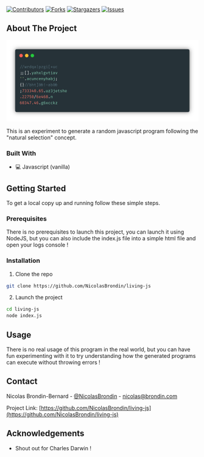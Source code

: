 <!-- PROJECT SHIELDS -->
<!--
*** This template uses markdown "reference style" links for readability.
*** Reference links are enclosed in brackets [ ] instead of parentheses ( ).
*** See the bottom of this document for the declaration of the reference variables
*** for contributors-url, forks-url, etc. This is an optional, concise syntax you may use.
*** https://www.markdownguide.org/basic-syntax/#reference-style-links
-->

[![Contributors][contributors-shield]][contributors-url] [![Forks][forks-shield]][forks-url] [![Stargazers][stars-shield]][stars-url] [![Issues][issues-shield]][issues-url]

<!-- ABOUT THE PROJECT -->
## About The Project

[![Product Name Screen Shot][product-screenshot]](https://example.com)

This is an experiment to generate a random javascript program following the "natural selection" concept.

### Built With

* 💻 Javascript (vanilla)

<!-- GETTING STARTED -->
## Getting Started

To get a local copy up and running follow these simple steps.

### Prerequisites

There is no prerequisites to launch this project, you can launch it using NodeJS, but you can also include the index.js file into a simple html file and open your logs console !

### Installation
 
1. Clone the repo
```sh
git clone https://github.com/NicolasBrondin/living-js
```
2. Launch the project
```sh
cd living-js
node index.js
```


<!-- USAGE EXAMPLES -->
## Usage

There is no real usage of this program in the real world, but you can have fun experimenting with it to try understanding how the generated programs can execute without throwing errors !


<!-- CONTACT -->
## Contact

Nicolas Brondin-Bernard - [@NicolasBrondin](https://twitter.com/NicolasBrondin) - nicolas@brondin.com

Project Link: [https://github.com/NicolasBrondin/living-js](https://github.com/NicolasBrondin/living-js)



<!-- ACKNOWLEDGEMENTS -->
## Acknowledgements

* Shout out for Charles Darwin !

<!-- MARKDOWN LINKS & IMAGES -->
<!-- https://www.markdownguide.org/basic-syntax/#reference-style-links -->
[contributors-shield]: https://img.shields.io/github/contributors/NicolasBrondin/living-js.svg?style=flat-square
[contributors-url]: https://github.com/NicolasBrondin/living-js/graphs/contributors
[forks-shield]: https://img.shields.io/github/forks/NicolasBrondin/living-js.svg?style=flat-square
[forks-url]: https://github.com/NicolasBrondin/living-js/network/members
[stars-shield]: https://img.shields.io/github/stars/NicolasBrondin/living-js.svg?style=flat-square
[stars-url]: https://github.com/NicolasBrondin/living-js/stargazers
[issues-shield]: https://img.shields.io/github/issues/NicolasBrondin/living-js.svg?style=flat-square
[issues-url]: https://github.com/NicolasBrondin/living-js/issues
[license-shield]: https://img.shields.io/github/license/NicolasBrondin/living-js.svg?style=flat-square
[license-url]: https://github.com/NicolasBrondin/living-js/blob/master/LICENSE.txt
[linkedin-shield]: https://img.shields.io/badge/-LinkedIn-black.svg?style=flat-square&logo=linkedin&colorB=555
[linkedin-url]: https://linkedin.com/in/othneildrew
[product-screenshot]: docs/cover.png
